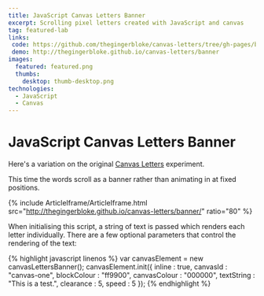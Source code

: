 ```yaml
---
title: JavaScript Canvas Letters Banner
excerpt: Scrolling pixel letters created with JavaScript and canvas
tag: featured-lab
links:
 code: https://github.com/thegingerbloke/canvas-letters/tree/gh-pages/banner
 demo: http://thegingerbloke.github.io/canvas-letters/banner
images:
  featured: featured.png
  thumbs:
    desktop: thumb-desktop.png
technologies:
  - JavaScript
  - Canvas
---
```


# JavaScript Canvas Letters Banner


Here's a variation on the original  [Canvas Letters](../javascript-canvas-letters) experiment.

This time the words scroll as a banner rather than animating in at fixed positions.

{% include ArticleIframe/ArticleIframe.html src="http://thegingerbloke.github.io/canvas-letters/banner/" ratio="80" %}

When initialising this script, a string of text is passed which renders each letter individually. There are a few optional parameters that control the rendering of the text:

{% highlight javascript linenos %}
var canvasElement = new canvasLettersBanner();
canvasElement.init({
    inline : true,
    canvasId : "canvas-one",
    blockColour : "ff9900",
    canvasColour : "000000",
    textString : "This is a test.",
    clearance : 5,
    speed : 5
});
{% endhighlight %}

